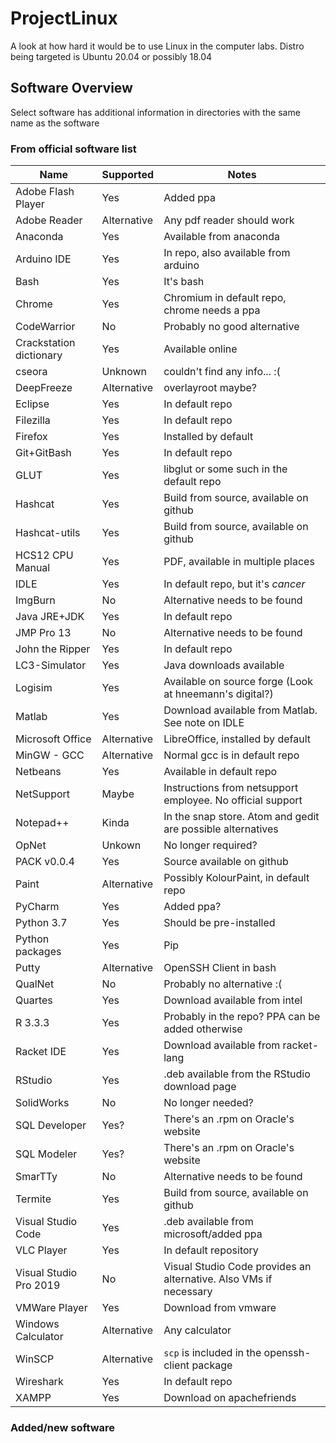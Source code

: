 # ProjectLinux

A look at how hard it would be to use Linux in the computer labs. Distro being targeted is Ubuntu 20.04 or possibly 18.04

## Software Overview

Select software has additional information in directories with the same name as the software

### From official software list

| Name                    | Supported   | Notes                                                             |
| ----------------------- | ----------- | ----------------------------------------------------------------- |
| Adobe Flash Player      | Yes         | Added ppa                                                         |
| Adobe Reader            | Alternative | Any pdf reader should work                                        |
| Anaconda                | Yes         | Available from anaconda                                           |
| Arduino IDE             | Yes         | In repo, also available from arduino                              |
| Bash                    | Yes         | It's bash                                                         |
| Chrome                  | Yes         | Chromium in default repo, chrome needs a ppa                      |
| CodeWarrior             | No          | Probably no good alternative                                      |
| Crackstation dictionary | Yes         | Available online                                                  |
| cseora                  | Unknown     | couldn't find any info... :(                                      |
| DeepFreeze              | Alternative | overlayroot maybe?                                                |
| Eclipse                 | Yes         | In default repo                                                   |
| Filezilla               | Yes         | In default repo                                                   |
| Firefox                 | Yes         | Installed by default                                              |
| Git+GitBash             | Yes         | In default repo                                                   |
| GLUT                    | Yes         | libglut or some such in the default repo                          |
| Hashcat                 | Yes         | Build from source, available on github                            |
| Hashcat-utils           | Yes         | Build from source, available on github                            |
| HCS12 CPU Manual        | Yes         | PDF, available in multiple places                                 |
| IDLE                    | Yes         | In default repo, but it's _cancer_                                |
| ImgBurn                 | No          | Alternative needs to be found                                     |
| Java JRE+JDK            | Yes         | In default repo                                                   |
| JMP Pro 13              | No          | Alternative needs to be found                                     |
| John the Ripper         | Yes         | In default repo                                                   |
| LC3-Simulator           | Yes         | Java downloads available                                          |
| Logisim                 | Yes         | Available on source forge (Look at hneemann's digital?)           |
| Matlab                  | Yes         | Download available from Matlab. See note on IDLE                  |
| Microsoft Office        | Alternative | LibreOffice, installed by default                                 |
| MinGW - GCC             | Alternative | Normal gcc is in default repo                                     |
| Netbeans                | Yes         | Available in default repo                                         |
| NetSupport              | Maybe       | Instructions from netsupport employee. No official support        |
| Notepad++               | Kinda       | In the snap store. Atom and gedit are possible alternatives       |
| OpNet                   | Unkown      | No longer required?                                               |
| PACK v0.0.4             | Yes         | Source available on github                                        |
| Paint                   | Alternative | Possibly KolourPaint, in default repo                             |
| PyCharm                 | Yes         | Added ppa?                                                        |
| Python 3.7              | Yes         | Should be pre-installed                                           |
| Python packages         | Yes         | Pip                                                               |
| Putty                   | Alternative | OpenSSH Client in bash                                            |
| QualNet                 | No          | Probably no alternative :(                                        |
| Quartes                 | Yes         | Download available from intel                                     |
| R 3.3.3                 | Yes         | Probably in the repo? PPA can be added otherwise                  |
| Racket IDE              | Yes         | Download available from racket-lang                               |
| RStudio                 | Yes         | .deb available from the RStudio download page                     |
| SolidWorks              | No          | No longer needed?                                                 |
| SQL Developer           | Yes?        | There's an .rpm on Oracle's website                               |
| SQL Modeler             | Yes?        | There's an .rpm on Oracle's website                               |
| SmarTTy                 | No          | Alternative needs to be found                                     |
| Termite                 | Yes         | Build from source, available on github                            |
| Visual Studio Code      | Yes         | .deb available from microsoft/added ppa                           |
| VLC Player              | Yes         | In default repository                                             |
| Visual Studio Pro 2019  | No          | Visual Studio Code provides an alternative. Also VMs if necessary |
| VMWare Player           | Yes         | Download from vmware                                              |
| Windows Calculator      | Alternative | Any calculator                                                    |
| WinSCP                  | Alternative | `scp` is included in the openssh-client package                   |
| Wireshark               | Yes         | In default repo                                                   |
| XAMPP                   | Yes         | Download on apachefriends                                         |

### Added/new software
